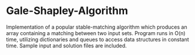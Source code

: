 # Gale-Shapley-Algorithm
Implementation of a popular stable-matching algorithm which produces an array containing a matching between two input sets. Program runs in O(n) time, utilizing dictionaries and queues to access data structures in constant time. Sample input and solution files are included.   
